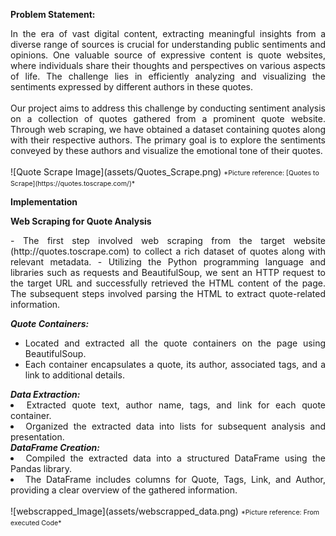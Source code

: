 **Problem Statement:**
<div style="text-align: justify;">
In the era of vast digital content, extracting meaningful insights from a diverse range of sources is crucial for understanding public sentiments and opinions. One valuable source of expressive content is quote websites, where individuals share their thoughts and perspectives on various aspects of life. The challenge lies in efficiently analyzing and visualizing the sentiments expressed by different authors in these quotes.
</div>
<br>
<div style="text-align: justify;">
Our project aims to address this challenge by conducting sentiment analysis on a collection of quotes gathered from a prominent quote website. Through web scraping, we have obtained a dataset containing quotes along with their respective authors. The primary goal is to explore the sentiments conveyed by these authors and visualize the emotional tone of their quotes.
</div>
<br>
![Quote Scrape Image](assets/Quotes_Scrape.png) <span style="font-size: 8pt;">*Picture reference: [Quotes to Scrape](https://quotes.toscrape.com/)* </span>


**Implementation**

**Web Scraping for Quote Analysis**
<div style="text-align: justify;"> 
- The first step involved web scraping from the target website (http://quotes.toscrape.com) to collect a rich dataset of quotes along with relevant metadata.
- Utilizing the Python programming language and libraries such as requests and BeautifulSoup, we sent an HTTP request to the target URL and successfully retrieved the HTML content of the page. The subsequent steps involved parsing the HTML to extract quote-related information.
</div>

***Quote Containers:*** <div style="text-align: justify;"> 
- Located and extracted all the quote containers on the page using BeautifulSoup.
- Each container encapsulates a quote, its author, associated tags, and a link to additional details. </div>
***Data Extraction:*** <div style="text-align: justify;"> 
- Extracted quote text, author name, tags, and link for each quote container.
- Organized the extracted data into lists for subsequent analysis and presentation. </div>
***DataFrame Creation:*** <div style="text-align: justify;"> 
- Compiled the extracted data into a structured DataFrame using the Pandas library.
- The DataFrame includes columns for Quote, Tags, Link, and Author, providing a clear overview of the gathered information. </div>
<br>
![webscrapped_Image](assets/webscrapped_data.png) <span style="font-size: 8pt;">*Picture reference: From executed Code* </span>
